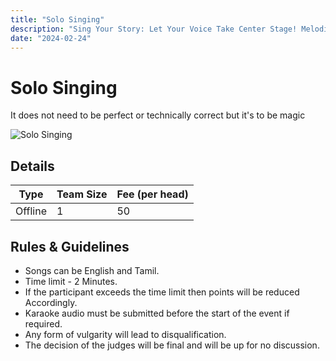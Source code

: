 ```yaml
---
title: "Solo Singing"
description: "Sing Your Story: Let Your Voice Take Center Stage! Melodies Unleashed: Solo Singing Showcase! Let the magic begin!"
date: "2024-02-24"
---
```


# Solo Singing

It does not need to be perfect or technically correct but it's to be magic

<img src="/posters/2023/21.png" alt="Solo Singing" class="w-full lg:w-96 mx-auto object-cover" />

## Details

| Type    | Team Size     | Fee (per head) |
| ------- | ------------- | -------------- |
| Offline | 1             | 50             |

## Rules & Guidelines

-   Songs can be English and Tamil.
-   Time limit - 2 Minutes.
-   If the participant exceeds the time limit then points will be reduced Accordingly.
-   Karaoke audio must be submitted before the start of the event if required.
-   Any form of vulgarity will lead to disqualification.
-   The decision of the judges will be final and will be up for no discussion.
